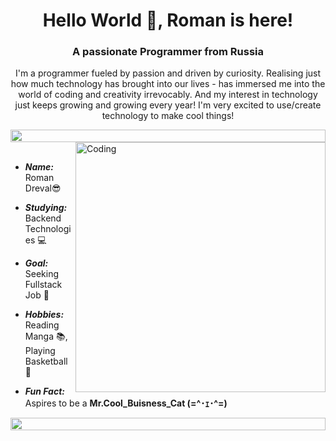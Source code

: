 <h1 align="center">Hello World 👋, Roman is here!</h1>
<h3 align="center">A passionate Programmer from Russia</h3>
<p align="center">I'm a programmer fueled by passion and driven by curiosity. Realising just how much technology has brought into our lives - has immersed me into the world of coding and creativity irrevocably. And my interest in technology just keeps growing and growing every year! I'm very excited to use/create technology to make cool things!</p>

<img src="https://i.imgur.com/dBaSKWF.gif" height="20" width="100%">

<img align="right" alt="Coding" width="400" src="https://user-images.githubusercontent.com/74038190/229223263-cf2e4b07-2615-4f87-9c38-e37600f8381a.gif">
<br><br>

- ***Name:*** Roman Dreval😎
  
- ***Studying:*** Backend Technologies 💻
  
- ***Goal:*** Seeking Fullstack Job 🎯
  
- ***Hobbies:*** Reading Manga 📚, Playing Basketball 🏀
  
- ***Fun Fact:*** Aspires to be a **Mr.Cool_Buisness_Cat (=^･ｪ･^=)**


<img src="https://i.imgur.com/dBaSKWF.gif" height="20" width="100%">
